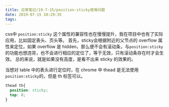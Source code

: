 ```yaml
---
title: 日常笔记/19-7-15/position-sticky使用问题
date: 2019-07-15 18:29:35
tags:
---
```

css中 `position:sticky` 这个属性的兼容性也在慢慢提升，我在项目中也有了实际应用，比如固定表头、页头等。
首先，sticky会根据附近的父节点的 overflow 属性来定位，如果 overflow 是 hidden，那么便不会有滚动条，与`position:sticky`的功能也想违背，也不会进行相应的定位了，等于无效，只有滚动条存在时才会生效。
总的来说，就是如果没有高度，是看不出来 sticky 的效果的。

当想对 table 中的表头进行定位时，在 chrome 中 thead 是无法使用`position:sticky`的，但是 th 标签可以。
```css
thead th{
  position: sticky;
  top: 0;
}
```